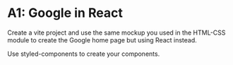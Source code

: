 # A1: Google in React

Create a vite project and use the same mockup you used in the HTML-CSS module to create the Google home page but using React instead.

Use styled-components to create your components.
